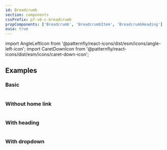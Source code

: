 ```yaml
---
id: Breadcrumb
section: components
cssPrefix: pf-v6-c-breadcrumb
propComponents: ['Breadcrumb', 'BreadcrumbItem', 'BreadcrumbHeading']
ouia: true
---
```


import AngleLeftIcon from '@patternfly/react-icons/dist/esm/icons/angle-left-icon';
import CaretDownIcon from '@patternfly/react-icons/dist/esm/icons/caret-down-icon';

## Examples

### Basic

```ts file="./BreadcrumbBasic.tsx"

```

### Without home link

```ts file="./BreadcrumbWithoutHomeLink.tsx"

```

### With heading

```ts file="./BreadcrumbWithHeading.tsx"

```

### With dropdown

```ts file="./BreadcrumbDropdown.tsx"

```
